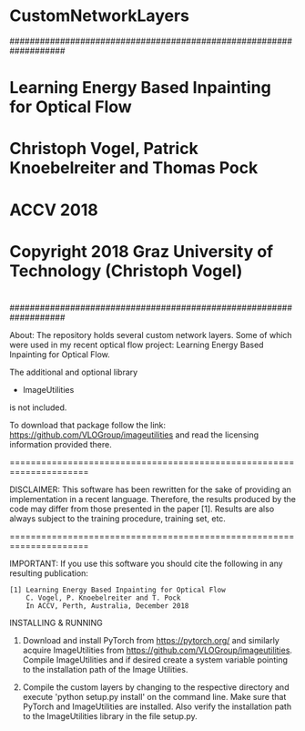 # CustomNetworkLayers

###################################################################
#                                                                 #
#        Learning Energy Based Inpainting for Optical Flow        #
#      Christoph Vogel, Patrick Knoebelreiter and Thomas Pock     #
#                          ACCV 2018                              #
#                                                                 #
# Copyright 2018 Graz University of Technology (Christoph Vogel)  #
#                                                                 #
###################################################################

About:
The repository holds several custom network layers. Some of which were used in my recent optical flow project: Learning Energy Based Inpainting for Optical Flow.

The additional and optional library
 - ImageUtilities
 
is not included.

To download that package follow the link:
https://github.com/VLOGroup/imageutilities
and read the licensing information provided there.

=====================================================================

DISCLAIMER:
This software has been rewritten for the sake of providing an implementation 
in a recent language. Therefore, the results produced by the code may differ
from those presented in the paper [1]. 
Results are also always subject to the training procedure, training set, etc.

=====================================================================

IMPORTANT:
If you use this software you should cite the following in any resulting publication:

    [1] Learning Energy Based Inpainting for Optical Flow
        C. Vogel, P. Knoebelreiter and T. Pock
        In ACCV, Perth, Australia, December 2018


INSTALLING & RUNNING

1.	Download and install PyTorch from https://pytorch.org/
    and similarly acquire ImageUtilities from 
    https://github.com/VLOGroup/imageutilities. 
    Compile ImageUtilities and if desired create a system variable pointing 
    to the installation path 
    of the Image Utilities.

2.	Compile the custom layers by changing to the respective directory
    and execute 'python setup.py install' on the command line.
    Make sure that PyTorch and ImageUtilities are installed. 
    Also verify the installation path to the ImageUtilities library 
    in the file setup.py.
    
